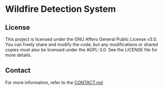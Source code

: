 # Wildfire Detection System

## License

This project is licensed under the GNU Affero General Public License v3.0. You can freely share and modify the code, but any modifications or shared copies must also be licensed under the AGPL-3.0. See the LICENSE file for more details.

## Contact

For more information, refer to the [CONTACT.md](CONTACT.md)

